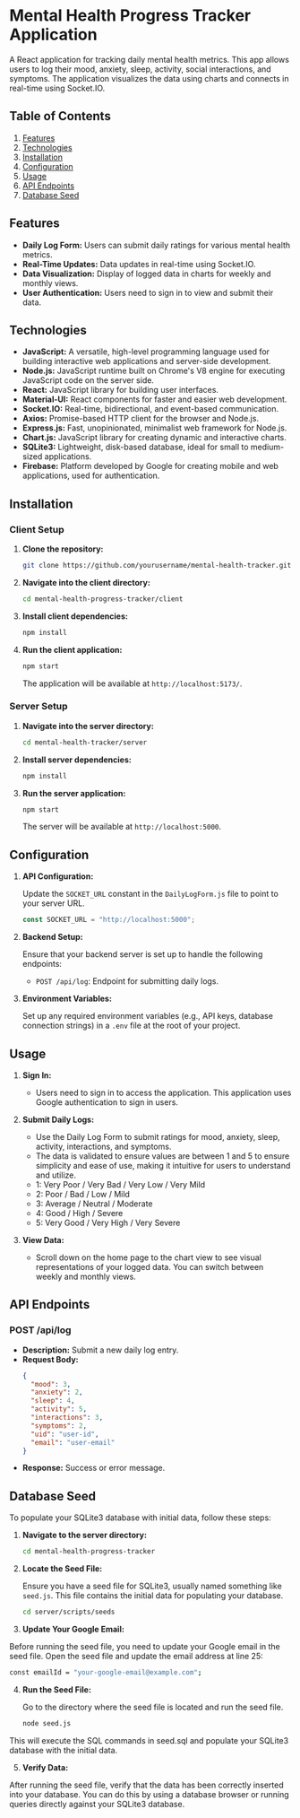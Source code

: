 # Mental Health Progress Tracker Application

A React application for tracking daily mental health metrics. This app allows users to log their mood, anxiety, sleep, activity, social interactions, and symptoms. The application visualizes the data using charts and connects in real-time using Socket.IO.

## Table of Contents

1. [Features](#features)
2. [Technologies](#technologies)
3. [Installation](#installation)
4. [Configuration](#configuration)
5. [Usage](#usage)
6. [API Endpoints](#api-endpoints)
7. [Database Seed](#database-seed)

## Features

- **Daily Log Form:** Users can submit daily ratings for various mental health metrics.
- **Real-Time Updates:** Data updates in real-time using Socket.IO.
- **Data Visualization:** Display of logged data in charts for weekly and monthly views.
- **User Authentication:** Users need to sign in to view and submit their data.

## Technologies

- **JavaScript:** A versatile, high-level programming language used for building interactive web applications and server-side development.
- **Node.js:** JavaScript runtime built on Chrome's V8 engine for executing JavaScript code on the server side.
- **React:** JavaScript library for building user interfaces.
- **Material-UI:** React components for faster and easier web development.
- **Socket.IO:** Real-time, bidirectional, and event-based communication.
- **Axios:** Promise-based HTTP client for the browser and Node.js.
- **Express.js:** Fast, unopinionated, minimalist web framework for Node.js.
- **Chart.js:** JavaScript library for creating dynamic and interactive charts.
- **SQLite3:** Lightweight, disk-based database, ideal for small to medium-sized applications.
- **Firebase:** Platform developed by Google for creating mobile and web applications, used for authentication.

## Installation

### Client Setup

1. **Clone the repository:**

   ```bash
   git clone https://github.com/yourusername/mental-health-tracker.git
   ```

2. **Navigate into the client directory:**

   ```bash
   cd mental-health-progress-tracker/client
   ```

3. **Install client dependencies:**

   ```bash
   npm install
   ```

4. **Run the client application:**

   ```bash
   npm start
   ```

   The application will be available at `http://localhost:5173/`.

### Server Setup

1. **Navigate into the server directory:**

   ```bash
   cd mental-health-tracker/server
   ```

2. **Install server dependencies:**

   ```bash
   npm install
   ```

3. **Run the server application:**

   ```bash
   npm start
   ```

   The server will be available at `http://localhost:5000`.

## Configuration

1. **API Configuration:**

   Update the `SOCKET_URL` constant in the `DailyLogForm.js` file to point to your server URL.

   ```js
   const SOCKET_URL = "http://localhost:5000";
   ```

2. **Backend Setup:**

   Ensure that your backend server is set up to handle the following endpoints:

   - `POST /api/log`: Endpoint for submitting daily logs.

3. **Environment Variables:**

   Set up any required environment variables (e.g., API keys, database connection strings) in a `.env` file at the root of your project.

## Usage

1. **Sign In:**

   - Users need to sign in to access the application. This application uses Google authentication to sign in users.

2. **Submit Daily Logs:**

   - Use the Daily Log Form to submit ratings for mood, anxiety, sleep, activity, interactions, and symptoms.
   - The data is validated to ensure values are between 1 and 5 to ensure simplicity and ease of use, making it intuitive for users to understand and utilize.
   - 1: Very Poor / Very Bad / Very Low / Very Mild
   - 2: Poor / Bad / Low / Mild
   - 3: Average / Neutral / Moderate
   - 4: Good / High / Severe
   - 5: Very Good / Very High / Very Severe

3. **View Data:**

   - Scroll down on the home page to the chart view to see visual representations of your logged data. You can switch between weekly and monthly views.

## API Endpoints

### POST /api/log

- **Description:** Submit a new daily log entry.
- **Request Body:**
  ```json
  {
    "mood": 3,
    "anxiety": 2,
    "sleep": 4,
    "activity": 5,
    "interactions": 3,
    "symptoms": 2,
    "uid": "user-id",
    "email": "user-email"
  }
  ```
- **Response:** Success or error message.

## Database Seed

To populate your SQLite3 database with initial data, follow these steps:

1. **Navigate to the server directory:**

   ```bash
   cd mental-health-progress-tracker
   ```

2. **Locate the Seed File:**

   Ensure you have a seed file for SQLite3, usually named something like `seed.js`. This file contains the initial data for populating your database.

   ```bash
   cd server/scripts/seeds
   ```

3. **Update Your Google Email:**

Before running the seed file, you need to update your Google email in the seed file. Open the seed file and update the email address at line 25:

```bash
const emailId = "your-google-email@example.com";
```

4. **Run the Seed File:**

   Go to the directory where the seed file is located and run the seed file.

   ```bash
   node seed.js
   ```

This will execute the SQL commands in seed.sql and populate your SQLite3 database with the initial data.

5. **Verify Data:**

After running the seed file, verify that the data has been correctly inserted into your database. You can do this by using a database browser or running queries directly against your SQLite3 database.

